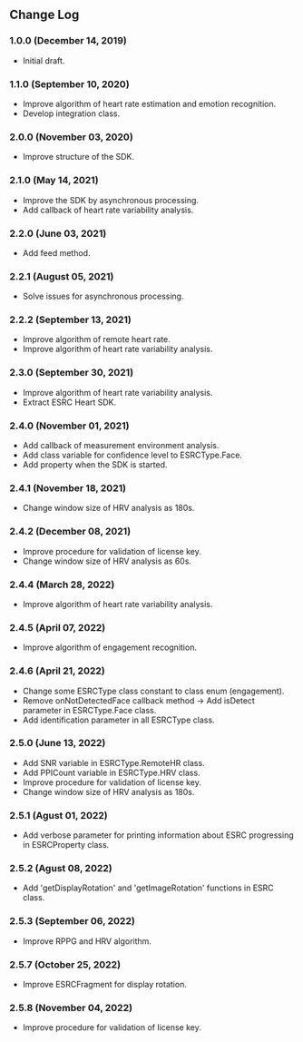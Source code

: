 ## Change Log

### 1.0.0 (December 14, 2019)
- Initial draft.

### 1.1.0 (September 10, 2020)
- Improve algorithm of heart rate estimation and emotion recognition.
- Develop integration class.

### 2.0.0 (November 03, 2020)
- Improve structure of the SDK.

### 2.1.0 (May 14, 2021)
- Improve the SDK by asynchronous processing.
- Add callback of heart rate variability analysis.

### 2.2.0 (June 03, 2021)
- Add feed method.

### 2.2.1 (August 05, 2021)
- Solve issues for asynchronous processing.

### 2.2.2 (September 13, 2021)
 - Improve algorithm of remote heart rate.
 - Improve algorithm of heart rate variability analysis.
 
### 2.3.0 (September 30, 2021)
 - Improve algorithm of heart rate variability analysis.
 - Extract ESRC Heart SDK.

### 2.4.0 (November 01, 2021)
 - Add callback of measurement environment analysis.
 - Add class variable for confidence level to ESRCType.Face.
 - Add property when the SDK is started.

### 2.4.1 (November 18, 2021)
 - Change window size of HRV analysis as 180s.

### 2.4.2 (December 08, 2021)
 - Improve procedure for validation of license key.
 - Change window size of HRV analysis as 60s.

### 2.4.4 (March 28, 2022)
 - Improve algorithm of heart rate variability analysis.

### 2.4.5 (April 07, 2022)
 - Improve algorithm of engagement recognition.

### 2.4.6 (April 21, 2022)
 - Change some ESRCType class constant to class enum (engagement).
 - Remove onNotDetectedFace callback method -> Add isDetect parameter in ESRCType.Face class.
 - Add identification parameter in all ESRCType class.

### 2.5.0 (June 13, 2022)
 - Add SNR variable in ESRCType.RemoteHR class.
 - Add PPICount variable in ESRCType.HRV class.
 - Improve procedure for validation of license key.
 - Change window size of HRV analysis as 180s.


### 2.5.1 (Agust 01, 2022)
 - Add verbose parameter for printing information about ESRC progressing in ESRCProperty class.

### 2.5.2 (Agust 08, 2022)
 - Add 'getDisplayRotation' and 'getImageRotation' functions in ESRC class.

### 2.5.3 (September 06, 2022)
 - Improve RPPG and HRV algorithm.

### 2.5.7 (October 25, 2022) 
 - Improve ESRCFragment for display rotation.

### 2.5.8 (November 04, 2022)
 - Improve procedure for validation of license key.

